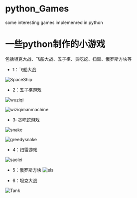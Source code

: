 # python_Games
some interesting games implemenred in python

 # 一些python制作的小游戏

包括坦克大战、飞船大战、五子棋、贪吃蛇、扫雷、俄罗斯方块等

* 1：飞船大战



![SpaceShip](https://github.com/liuzuoping/python_Games/blob/master/images/spaceship.gif)



* 2：五子棋游戏


![wuziqi](https://github.com/liuzuoping/python_Games/blob/master/images/%E4%BA%94%E5%AD%90%E6%A3%8B%E4%BA%BA%E4%BA%BA%E5%A4%A7%E6%88%98.gif)

 ![wiziqimanmachine](https://github.com/liuzuoping/python_Games/blob/master/images/%E4%BA%94%E5%AD%90%E6%A3%8B%E4%BA%BA%E6%9C%BA%E5%AF%B9%E6%88%98.gif)





* 3: 贪吃蛇游戏

![snake](https://github.com/liuzuoping/python_Games/blob/master/images/snake.gif)



![greedysnake](https://github.com/liuzuoping/python_Games/blob/master/images/%E8%B4%AA%E5%90%83%E8%9B%87.gif)

* 4：扫雷游戏

 ![saolei](https://github.com/liuzuoping/python_Games/blob/master/images/%E6%89%AB%E9%9B%B7.gif)

* 5：俄罗斯方块
 ![els]( https://github.com/liuzuoping/python_Games/blob/master/images/%E4%BF%84%E7%BD%97%E6%96%AF%E6%96%B9%E5%9D%97.gif)

* 6：坦克大战

![Tank](https://github.com/liuzuoping/python_Games/blob/master/images/%E5%9D%A6%E5%85%8B%E5%A4%A7%E6%88%98.gif)

